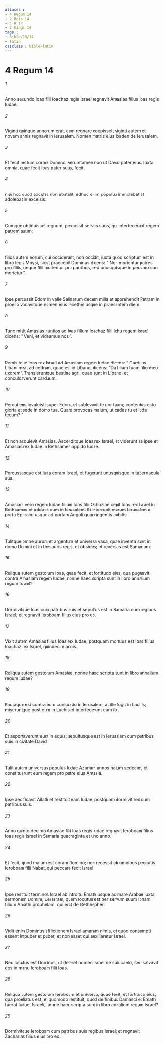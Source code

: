 ```yaml
---
aliases : 
- 4 Regum 14
- 2 Rois 14
- 2 R 14
- 2 Kings 14
tags : 
- Bible/2R/14
- latin
cssclass : bible-latin
---
```


# 4 Regum 14

###### 1
Anno secundo Ioas filii Ioachaz regis Israel regnavit Amasias filius Ioas regis Iudae. 
###### 2
Viginti quinque annorum erat, cum regnare coepisset, viginti autem et novem annis regnavit in Ierusalem. Nomen matris eius Ioaden de Ierusalem. 
###### 3
Et fecit rectum coram Domino, verumtamen non ut David pater eius. Iuxta omnia, quae fecit Ioas pater suus, fecit, 
###### 4
nisi hoc quod excelsa non abstulit; adhuc enim populus immolabat et adolebat in excelsis. 
###### 5
Cumque obtinuisset regnum, percussit servos suos, qui interfecerant regem patrem suum; 
###### 6
filios autem eorum, qui occiderant, non occidit, iuxta quod scriptum est in libro legis Moysi, sicut praecepit Dominus dicens: “ Non morientur patres pro filiis, neque filii morientur pro patribus, sed unusquisque in peccato suo morietur ”.
###### 7
Ipse percussit Edom in valle Salinarum decem milia et apprehendit Petram in proelio vocavitque nomen eius Iecethel usque in praesentem diem.
###### 8
Tunc misit Amasias nuntios ad Ioas filium Ioachaz filii Iehu regem Israel dicens: “ Veni, et videamus nos ”. 
###### 9
Remisitque Ioas rex Israel ad Amasiam regem Iudae dicens: “ Carduus Libani misit ad cedrum, quae est in Libano, dicens: “Da filiam tuam filio meo uxorem”. Transieruntque bestiae agri, quae sunt in Libano, et conculcaverunt carduum. 
###### 10
Percutiens invaluisti super Edom, et sublevavit te cor tuum; contentus esto gloria et sede in domo tua. Quare provocas malum, ut cadas tu et Iuda tecum? ”. 
###### 11
Et non acquievit Amasias. Ascenditque Ioas rex Israel, et viderunt se ipse et Amasias rex Iudae in Bethsames oppido Iudae. 
###### 12
Percussusque est Iuda coram Israel, et fugerunt unusquisque in tabernacula sua. 
###### 13
Amasiam vero regem Iudae filium Ioas filii Ochoziae cepit Ioas rex Israel in Bethsames et adduxit eum in Ierusalem. Et interrupit murum Ierusalem a porta Ephraim usque ad portam Anguli quadringentis cubitis. 
###### 14
Tulitque omne aurum et argentum et universa vasa, quae inventa sunt in domo Domini et in thesauris regis, et obsides; et reversus est Samariam.
###### 15
Reliqua autem gestorum Ioas, quae fecit, et fortitudo eius, qua pugnavit contra Amasiam regem Iudae, nonne haec scripta sunt in libro annalium regum Israel? 
###### 16
Dormivitque Ioas cum patribus suis et sepultus est in Samaria cum regibus Israel; et regnavit Ieroboam filius eius pro eo.
###### 17
Vixit autem Amasias filius Ioas rex Iudae, postquam mortuus est Ioas filius Ioachaz rex Israel, quindecim annis.
###### 18
Reliqua autem gestorum Amasiae, nonne haec scripta sunt in libro annalium regum Iudae? 
###### 19
Factaque est contra eum coniuratio in Ierusalem, at ille fugit in Lachis; miseruntque post eum in Lachis et interfecerunt eum ibi. 
###### 20
Et asportaverunt eum in equis; sepultusque est in Ierusalem cum patribus suis in civitate David. 
###### 21
Tulit autem universus populus Iudae Azariam annos natum sedecim, et constituerunt eum regem pro patre eius Amasia. 
###### 22
Ipse aedificavit Ailath et restituit eam Iudae, postquam dormivit rex cum patribus suis.
###### 23
Anno quinto decimo Amasiae filii Ioas regis Iudae regnavit Ieroboam filius Ioas regis Israel in Samaria quadraginta et uno anno. 
###### 24
Et fecit, quod malum est coram Domino; non recessit ab omnibus peccatis Ieroboam filii Nabat, qui peccare fecit Israel.
###### 25
Ipse restituit terminos Israel ab introitu Emath usque ad mare Arabae iuxta sermonem Domini, Dei Israel, quem locutus est per servum suum Ionam filium Amathi prophetam, qui erat de Gethhepher. 
###### 26
Vidit enim Dominus afflictionem Israel amaram nimis, et quod consumpti essent impuber et puber, et non esset qui auxiliaretur Israel. 
###### 27
Nec locutus est Dominus, ut deleret nomen Israel de sub caelo, sed salvavit eos in manu Ieroboam filii Ioas.
###### 28
Reliqua autem gestorum Ieroboam et universa, quae fecit, et fortitudo eius, qua proeliatus est, et quomodo restituit, quod de finibus Damasci et Emath fuerat Iudae, Israeli, nonne haec scripta sunt in libro annalium regum Israel? 
###### 29
Dormivitque Ieroboam cum patribus suis regibus Israel; et regnavit Zacharias filius eius pro eo.
